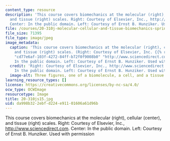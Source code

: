 ```yaml
---
content_type: resource
description: 'This course covers biomechanics at the molecular (right), cellular (center),
  and tissue (right) scales. Right: Courtesy of Elsevier, Inc., http://www.sciencedirect.com.
  Center: In the public domain. Left: Courtesy of Ernst B. Hunziker. Used with permission'
file: /courses/20-310j-molecular-cellular-and-tissue-biomechanics-spring-2015/da998b322ebfd224e91101606a61d96b_20-310js15.jpg
file_size: 71395
file_type: image/jpeg
image_metadata:
  caption: 'This course covers biomechanics at the molecular (right), cellular (center),
    and tissue (right) scales. (Right: Courtesy of Elsevier, Inc. {{% resource_link
    "cd77e6af-103f-4272-84ff-b72f0f9008b0" "http://www.sciencedirect.com" %}}. Center:
    In the public domain. Left: Courtesy of Ernst B. Hunziker. Used with permission.)'
  credit: 'Right: Courtesy of Elsevier, Inc., http://www.sciencedirect.com. Center:
    In the public domain. Left: Courtesy of Ernst B. Hunziker. Used with permission.'
  image-alt: Three figures, one of a biomolecule, a cell, and a tissue.
learning_resource_types: []
license: https://creativecommons.org/licenses/by-nc-sa/4.0/
ocw_type: OCWImage
resourcetype: Image
title: 20-310js15.jpg
uid: da998b32-2ebf-d224-e911-01606a61d96b
---
```

This course covers biomechanics at the molecular (right), cellular (center), and tissue (right) scales. Right: Courtesy of Elsevier, Inc., http://www.sciencedirect.com. Center: In the public domain. Left: Courtesy of Ernst B. Hunziker. Used with permission